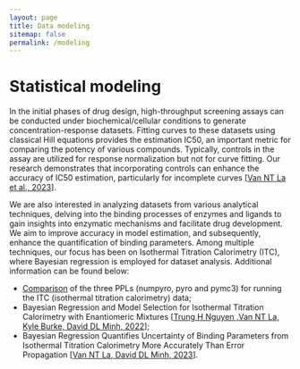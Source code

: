 ```yaml
---
layout: page
title: Data modeling
sitemap: false
permalink: /modeling
---
```



# Statistical modeling

In the initial phases of drug design, high-throughput screening assays can be conducted under biochemical/cellular conditions to generate concentration-response datasets. Fitting curves to these datasets using classical Hill equations provides the estimation IC50,  an important metric for comparing the potency of various compounds. Typically, controls in the assay are utilized for response normalization but not for curve fitting. Our research demonstrates that incorporating controls can enhance the accuracy of IC50 estimation, particularly for incomplete curves [[Van NT La et al., 2023](https://pubs.acs.org/doi/10.1021/acs.jmedchem.3c00107)].

We are also interested in analyzing datasets from various analytical techniques, delving into the binding processes of enzymes and ligands to gain insights into enzymatic mechanisms and facilitate drug development. We aim to improve accuracy in model estimation, and subsequently, enhance the quantification of binding parameters. Among multiple techniques, our focus has been on Isothermal Titration Calorimetry (ITC), where Bayesian regression is employed for dataset analysis. Additional information can be found below:

- [Comparison](https://vanngocthuyla.github.io/Data_Analysis/_pages/modeling/bitc-PPL-benchmark) of the three PPLs (numpyro, pyro and pymc3) for running the ITC (isothermal titration calorimetry) data;
- Bayesian Regression and Model Selection for Isothermal Titration Calorimetry with Enantiomeric Mixtures [[Trung H Nguyen ,Van NT La, Kyle Burke, David DL Minh, 2022](https://journals.plos.org/plosone/article?id=10.1371/journal.pone.0273656)];
- Bayesian Regression Quantifies Uncertainty of Binding Parameters from Isothermal Titration Calorimetry More Accurately Than Error Propagation [[Van NT La, David DL Minh, 2023](https://www.mdpi.com/1422-0067/24/20/15074)].
